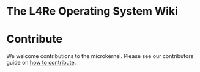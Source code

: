 # The L4Re Operating System Wiki



# Contribute

We welcome contributions to the microkernel. Please see our contributors guide
on [how to contribute](CONTRIBUTING).
